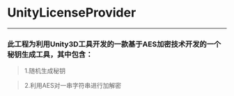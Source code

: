 # UnityLicenseProvider
---
### 此工程为利用Unity3D工具开发的一款基于AES加密技术开发的一个秘钥生成工具，其中包含：
> 1.随机生成秘钥  

> 2.利用AES对一串字符串进行加解密

